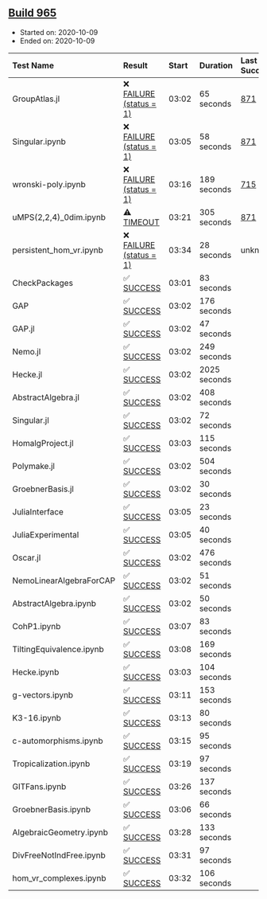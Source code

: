 ## [Build 965](https://oscarci.mathematik.uni-kl.de/job/oscar-stable/965/)

* Started on: 2020-10-09
* Ended on: 2020-10-09

| Test Name    | Result | Start | Duration | Last Success | First Failure |
|:-------------|:-------|:------|:---------|:-------------|:--------------|
| GroupAtlas.jl | ❌ [FAILURE (status = 1)](https://oscarci.mathematik.uni-kl.de/job/oscar-stable/965/artifact/logs/build-965/GroupAtlas.jl.log) | 03:02 | 65 seconds | [871](https://oscarci.mathematik.uni-kl.de/job/oscar-stable/871/) | [872](https://oscarci.mathematik.uni-kl.de/job/oscar-stable/872/) |
| Singular.ipynb | ❌ [FAILURE (status = 1)](https://oscarci.mathematik.uni-kl.de/job/oscar-stable/965/artifact/logs/build-965/Singular.ipynb.log) | 03:05 | 58 seconds | [871](https://oscarci.mathematik.uni-kl.de/job/oscar-stable/871/) | [872](https://oscarci.mathematik.uni-kl.de/job/oscar-stable/872/) |
| wronski-poly.ipynb | ❌ [FAILURE (status = 1)](https://oscarci.mathematik.uni-kl.de/job/oscar-stable/965/artifact/logs/build-965/wronski-poly.ipynb.log) | 03:16 | 189 seconds | [715](https://oscarci.mathematik.uni-kl.de/job/oscar-stable/715/) | [716](https://oscarci.mathematik.uni-kl.de/job/oscar-stable/716/) |
| uMPS(2,2,4)_0dim.ipynb | ⚠ [TIMEOUT](https://oscarci.mathematik.uni-kl.de/job/oscar-stable/965/artifact/logs/build-965/uMPS-2-2-4-_0dim.ipynb.log) | 03:21 | 305 seconds | [871](https://oscarci.mathematik.uni-kl.de/job/oscar-stable/871/) | [872](https://oscarci.mathematik.uni-kl.de/job/oscar-stable/872/) |
| persistent_hom_vr.ipynb | ❌ [FAILURE (status = 1)](https://oscarci.mathematik.uni-kl.de/job/oscar-stable/965/artifact/logs/build-965/persistent_hom_vr.ipynb.log) | 03:34 | 28 seconds | unknown | unknown |
| CheckPackages | ✅ [SUCCESS](https://oscarci.mathematik.uni-kl.de/job/oscar-stable/965/artifact/logs/build-965/CheckPackages.log) | 03:01 | 83 seconds |  |  |
| GAP | ✅ [SUCCESS](https://oscarci.mathematik.uni-kl.de/job/oscar-stable/965/artifact/logs/build-965/GAP.log) | 03:02 | 176 seconds |  |  |
| GAP.jl | ✅ [SUCCESS](https://oscarci.mathematik.uni-kl.de/job/oscar-stable/965/artifact/logs/build-965/GAP.jl.log) | 03:02 | 47 seconds |  |  |
| Nemo.jl | ✅ [SUCCESS](https://oscarci.mathematik.uni-kl.de/job/oscar-stable/965/artifact/logs/build-965/Nemo.jl.log) | 03:02 | 249 seconds |  |  |
| Hecke.jl | ✅ [SUCCESS](https://oscarci.mathematik.uni-kl.de/job/oscar-stable/965/artifact/logs/build-965/Hecke.jl.log) | 03:02 | 2025 seconds |  |  |
| AbstractAlgebra.jl | ✅ [SUCCESS](https://oscarci.mathematik.uni-kl.de/job/oscar-stable/965/artifact/logs/build-965/AbstractAlgebra.jl.log) | 03:02 | 408 seconds |  |  |
| Singular.jl | ✅ [SUCCESS](https://oscarci.mathematik.uni-kl.de/job/oscar-stable/965/artifact/logs/build-965/Singular.jl.log) | 03:02 | 72 seconds |  |  |
| HomalgProject.jl | ✅ [SUCCESS](https://oscarci.mathematik.uni-kl.de/job/oscar-stable/965/artifact/logs/build-965/HomalgProject.jl.log) | 03:03 | 115 seconds |  |  |
| Polymake.jl | ✅ [SUCCESS](https://oscarci.mathematik.uni-kl.de/job/oscar-stable/965/artifact/logs/build-965/Polymake.jl.log) | 03:02 | 504 seconds |  |  |
| GroebnerBasis.jl | ✅ [SUCCESS](https://oscarci.mathematik.uni-kl.de/job/oscar-stable/965/artifact/logs/build-965/GroebnerBasis.jl.log) | 03:02 | 30 seconds |  |  |
| JuliaInterface | ✅ [SUCCESS](https://oscarci.mathematik.uni-kl.de/job/oscar-stable/965/artifact/logs/build-965/JuliaInterface.log) | 03:05 | 23 seconds |  |  |
| JuliaExperimental | ✅ [SUCCESS](https://oscarci.mathematik.uni-kl.de/job/oscar-stable/965/artifact/logs/build-965/JuliaExperimental.log) | 03:05 | 40 seconds |  |  |
| Oscar.jl | ✅ [SUCCESS](https://oscarci.mathematik.uni-kl.de/job/oscar-stable/965/artifact/logs/build-965/Oscar.jl.log) | 03:02 | 476 seconds |  |  |
| NemoLinearAlgebraForCAP | ✅ [SUCCESS](https://oscarci.mathematik.uni-kl.de/job/oscar-stable/965/artifact/logs/build-965/NemoLinearAlgebraForCAP.log) | 03:02 | 51 seconds |  |  |
| AbstractAlgebra.ipynb | ✅ [SUCCESS](https://oscarci.mathematik.uni-kl.de/job/oscar-stable/965/artifact/logs/build-965/AbstractAlgebra.ipynb.log) | 03:02 | 50 seconds |  |  |
| CohP1.ipynb | ✅ [SUCCESS](https://oscarci.mathematik.uni-kl.de/job/oscar-stable/965/artifact/logs/build-965/CohP1.ipynb.log) | 03:07 | 83 seconds |  |  |
| TiltingEquivalence.ipynb | ✅ [SUCCESS](https://oscarci.mathematik.uni-kl.de/job/oscar-stable/965/artifact/logs/build-965/TiltingEquivalence.ipynb.log) | 03:08 | 169 seconds |  |  |
| Hecke.ipynb | ✅ [SUCCESS](https://oscarci.mathematik.uni-kl.de/job/oscar-stable/965/artifact/logs/build-965/Hecke.ipynb.log) | 03:03 | 104 seconds |  |  |
| g-vectors.ipynb | ✅ [SUCCESS](https://oscarci.mathematik.uni-kl.de/job/oscar-stable/965/artifact/logs/build-965/g-vectors.ipynb.log) | 03:11 | 153 seconds |  |  |
| K3-16.ipynb | ✅ [SUCCESS](https://oscarci.mathematik.uni-kl.de/job/oscar-stable/965/artifact/logs/build-965/K3-16.ipynb.log) | 03:13 | 80 seconds |  |  |
| c-automorphisms.ipynb | ✅ [SUCCESS](https://oscarci.mathematik.uni-kl.de/job/oscar-stable/965/artifact/logs/build-965/c-automorphisms.ipynb.log) | 03:15 | 95 seconds |  |  |
| Tropicalization.ipynb | ✅ [SUCCESS](https://oscarci.mathematik.uni-kl.de/job/oscar-stable/965/artifact/logs/build-965/Tropicalization.ipynb.log) | 03:19 | 97 seconds |  |  |
| GITFans.ipynb | ✅ [SUCCESS](https://oscarci.mathematik.uni-kl.de/job/oscar-stable/965/artifact/logs/build-965/GITFans.ipynb.log) | 03:26 | 137 seconds |  |  |
| GroebnerBasis.ipynb | ✅ [SUCCESS](https://oscarci.mathematik.uni-kl.de/job/oscar-stable/965/artifact/logs/build-965/GroebnerBasis.ipynb.log) | 03:06 | 66 seconds |  |  |
| AlgebraicGeometry.ipynb | ✅ [SUCCESS](https://oscarci.mathematik.uni-kl.de/job/oscar-stable/965/artifact/logs/build-965/AlgebraicGeometry.ipynb.log) | 03:28 | 133 seconds |  |  |
| DivFreeNotIndFree.ipynb | ✅ [SUCCESS](https://oscarci.mathematik.uni-kl.de/job/oscar-stable/965/artifact/logs/build-965/DivFreeNotIndFree.ipynb.log) | 03:31 | 97 seconds |  |  |
| hom_vr_complexes.ipynb | ✅ [SUCCESS](https://oscarci.mathematik.uni-kl.de/job/oscar-stable/965/artifact/logs/build-965/hom_vr_complexes.ipynb.log) | 03:32 | 106 seconds |  |  |
